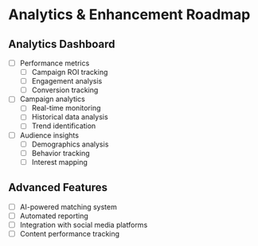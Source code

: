 # Analytics & Enhancement Roadmap

## Analytics Dashboard
- [ ] Performance metrics
  - [ ] Campaign ROI tracking
  - [ ] Engagement analysis
  - [ ] Conversion tracking
- [ ] Campaign analytics
  - [ ] Real-time monitoring
  - [ ] Historical data analysis
  - [ ] Trend identification
- [ ] Audience insights
  - [ ] Demographics analysis
  - [ ] Behavior tracking
  - [ ] Interest mapping

## Advanced Features
- [ ] AI-powered matching system
- [ ] Automated reporting
- [ ] Integration with social media platforms
- [ ] Content performance tracking